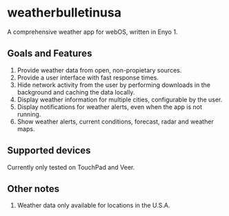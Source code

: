 # weatherbulletinusa
A comprehensive weather app for webOS, written in Enyo 1.

Goals and Features
------------------
1. Provide weather data from open, non-propietary sources.
2. Provide a user interface with fast response times.
3. Hide network activity from the user by performing downloads in the background and caching the data locally.
4. Display weather information for multiple cities, configurable by the user.
5. Display notifications for weather alerts, even when the app is not running.
6. Show weather alerts, current conditions, forecast, radar and weather maps.

Supported devices
-----------------
Currently only tested on TouchPad and Veer.

Other notes
-----------
1. Weather data only available for locations in the U.S.A.



